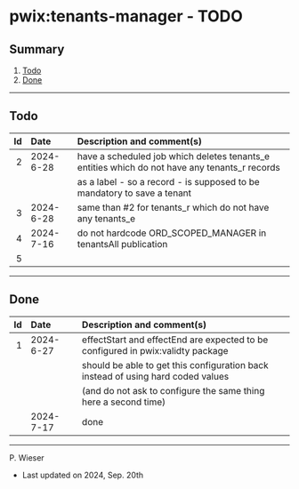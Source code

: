 # pwix:tenants-manager - TODO

## Summary

1. [Todo](#todo)
2. [Done](#done)

---
## Todo

|   Id | Date       | Description and comment(s) |
| ---: | :---       | :---                       |
|    2 | 2024- 6-28 | have a scheduled job which deletes tenants_e entities which do not have any tenants_r records |
|      |            | as a label - so a record - is supposed to be mandatory to save a tenant |
|    3 | 2024- 6-28 | same than #2 for tenants_r which do not have any tenants_e |
|    4 | 2024- 7-16 | do not hardcode ORD_SCOPED_MANAGER in tenantsAll publication |
|    5 |  |  |

---
## Done

|   Id | Date       | Description and comment(s) |
| ---: | :---       | :---                       |
|    1 | 2024- 6-27 | effectStart and effectEnd are expected to be configured in pwix:validty package |
|      |            | should be able to get this configuration back instead of using hard coded values |
|      |            | (and do not ask to configure the same thing here a second time) |
|      | 2024- 7-17 | done |

---
P. Wieser
- Last updated on 2024, Sep. 20th
